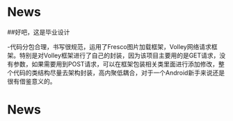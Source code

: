 # News

##好吧，这是毕业设计

-代码分包合理，书写很规范，运用了Fresco图片加载框架，Volley网络请求框架。特别是对Volley框架进行了自己的封装，因为该项目主要用的是GET请求，没有参数，如果需要用到POST请求，可以在框架包装相关类里面进行添加修改，整个代码的类结构尽量去架构封装，高内聚低耦合，对于一个Android新手来说还是很有借鉴意义的。
# News

